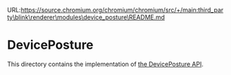 URL:https://source.chromium.org/chromium/chromium/src/+/main:third_party\blink\renderer\modules\device_posture\README.md
# DevicePosture

This directory contains the implementation of [the DevicePosture API](https://w3c.github.io/device-posture/).

[Device Posture Mojo interface]: ../../public/mojom/device_posture/device_posture_provider.mojom
